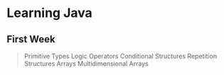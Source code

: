 # Learning Java

## First Week

> Primitive Types
> Logic Operators
> Conditional Structures
> Repetition Structures
> Arrays
> Multidimensional Arrays
